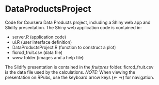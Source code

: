 DataProductsProject
===================

Code for Coursera Data Products project, including a Shiny web app and Slidify presentation.
The Shiny web application code is contained in:
- server.R  (application code)
- ui.R (user interface definition)
- DataProductsProject.R (function to construct a plot)
- ficrcd_fruit.csv (data file)
- www folder (images and a help file)

The Slidify presentation is contained in the *fruitpres* folder. ficrcd_fruit.csv is the data file used by the calculations.
*NOTE:* When viewing the presentation on RPubs, use the keyboard arrow keys (<-  ->) for navigation.
